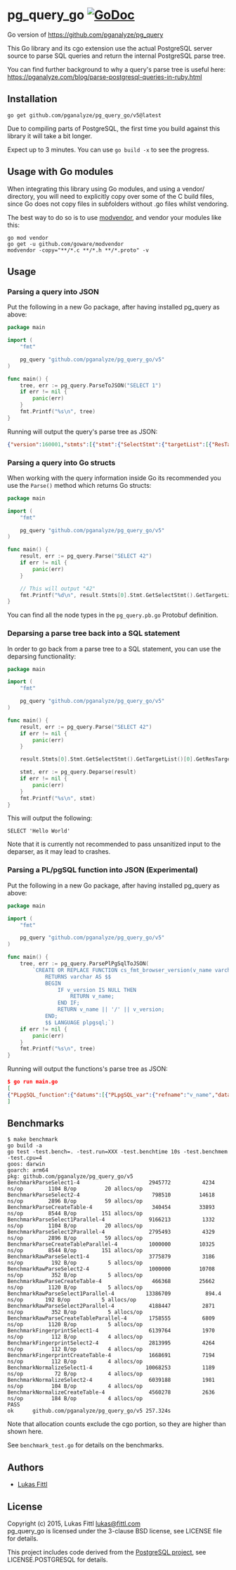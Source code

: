 # pg_query_go [![GoDoc](https://godoc.org/github.com/pganalyze/pg_query_go/v5?status.svg)](https://godoc.org/github.com/pganalyze/pg_query_go/v5)

Go version of https://github.com/pganalyze/pg_query

This Go library and its cgo extension use the actual PostgreSQL server source to parse SQL queries and return the internal PostgreSQL parse tree.

You can find further background to why a query's parse tree is useful here: https://pganalyze.com/blog/parse-postgresql-queries-in-ruby.html


## Installation

```
go get github.com/pganalyze/pg_query_go/v5@latest
```

Due to compiling parts of PostgreSQL, the first time you build against this library it will take a bit longer.

Expect up to 3 minutes. You can use `go build -x` to see the progress.

## Usage with Go modules

When integrating this library using Go modules, and using a vendor/ directory,
you will need to explicitly copy over some of the C build files, since Go does
not copy files in subfolders without .go files whilst vendoring.

The best way to do so is to use [modvendor](https://github.com/goware/modvendor),
and vendor your modules like this:

```
go mod vendor
go get -u github.com/goware/modvendor
modvendor -copy="**/*.c **/*.h **/*.proto" -v
```

## Usage

### Parsing a query into JSON

Put the following in a new Go package, after having installed pg_query as above:

```go
package main

import (
	"fmt"

	pg_query "github.com/pganalyze/pg_query_go/v5"
)

func main() {
	tree, err := pg_query.ParseToJSON("SELECT 1")
	if err != nil {
		panic(err)
	}
	fmt.Printf("%s\n", tree)
}
```

Running will output the query's parse tree as JSON:

```json
{"version":160001,"stmts":[{"stmt":{"SelectStmt":{"targetList":[{"ResTarget":{"val":{"A_Const":{"ival":{"ival":1},"location":7}},"location":7}}],"limitOption":"LIMIT_OPTION_DEFAULT","op":"SETOP_NONE"}}}]}
```

### Parsing a query into Go structs

When working with the query information inside Go its recommended you use the `Parse()` method which returns Go structs:

```go
package main

import (
	"fmt"

	pg_query "github.com/pganalyze/pg_query_go/v5"
)

func main() {
	result, err := pg_query.Parse("SELECT 42")
	if err != nil {
		panic(err)
	}

	// This will output "42"
	fmt.Printf("%d\n", result.Stmts[0].Stmt.GetSelectStmt().GetTargetList()[0].GetResTarget().GetVal().GetAConst().GetIval().Ival)
}
```

You can find all the node types in the `pg_query.pb.go` Protobuf definition.

### Deparsing a parse tree back into a SQL statement

In order to go back from a parse tree to a SQL statement, you can use the deparsing functionality:

```go
package main

import (
	"fmt"

	pg_query "github.com/pganalyze/pg_query_go/v5"
)

func main() {
	result, err := pg_query.Parse("SELECT 42")
	if err != nil {
		panic(err)
	}

	result.Stmts[0].Stmt.GetSelectStmt().GetTargetList()[0].GetResTarget().Val = pg_query.MakeAConstStrNode("Hello World", -1)

	stmt, err := pg_query.Deparse(result)
	if err != nil {
		panic(err)
	}
	fmt.Printf("%s\n", stmt)
}
```

This will output the following:

```
SELECT 'Hello World'
```

Note that it is currently not recommended to pass unsanitized input to the deparser, as it may lead to crashes.

### Parsing a PL/pgSQL function into JSON (Experimental)

Put the following in a new Go package, after having installed pg_query as above:

```go
package main

import (
	"fmt"

	pg_query "github.com/pganalyze/pg_query_go/v5"
)

func main() {
	tree, err := pg_query.ParsePlPgSqlToJSON(
		`CREATE OR REPLACE FUNCTION cs_fmt_browser_version(v_name varchar, v_version varchar)
  			RETURNS varchar AS $$
  			BEGIN
  			    IF v_version IS NULL THEN
  			        RETURN v_name;
  			    END IF;
  			    RETURN v_name || '/' || v_version;
  			END;
  			$$ LANGUAGE plpgsql;`)
	if err != nil {
		panic(err)
	}
	fmt.Printf("%s\n", tree)
}
```

Running will output the functions's parse tree as JSON:

```json
$ go run main.go
[
{"PLpgSQL_function":{"datums":[{"PLpgSQL_var":{"refname":"v_name","datatype":{"PLpgSQL_type":{"typname":"UNKNOWN"}}}},{"PLpgSQL_var":{"refname":"v_version","datatype":{"PLpgSQL_type":{"typname":"UNKNOWN"}}}},{"PLpgSQL_var":{"refname":"found","datatype":{"PLpgSQL_type":{"typname":"UNKNOWN"}}}}],"action":{"PLpgSQL_stmt_block":{"lineno":2,"body":[{"PLpgSQL_stmt_if":{"lineno":3,"cond":{"PLpgSQL_expr":{"query":"v_version IS NULL"}},"then_body":[{"PLpgSQL_stmt_return":{"lineno":4,"expr":{"PLpgSQL_expr":{"query":"v_name"}}}}]}},{"PLpgSQL_stmt_return":{"lineno":6,"expr":{"PLpgSQL_expr":{"query":"v_name || '/' || v_version"}}}}]}}}}
]
```

## Benchmarks

```
$ make benchmark
go build -a
go test -test.bench=. -test.run=XXX -test.benchtime 10s -test.benchmem -test.cpu=4
goos: darwin
goarch: arm64
pkg: github.com/pganalyze/pg_query_go/v5
BenchmarkParseSelect1-4                  	 2945772	      4234 ns/op	    1104 B/op	      20 allocs/op
BenchmarkParseSelect2-4                  	  798510	     14618 ns/op	    2896 B/op	      59 allocs/op
BenchmarkParseCreateTable-4              	  340454	     33893 ns/op	    8544 B/op	     151 allocs/op
BenchmarkParseSelect1Parallel-4          	 9166213	      1332 ns/op	    1104 B/op	      20 allocs/op
BenchmarkParseSelect2Parallel-4          	 2795493	      4329 ns/op	    2896 B/op	      59 allocs/op
BenchmarkParseCreateTableParallel-4      	 1000000	     10325 ns/op	    8544 B/op	     151 allocs/op
BenchmarkRawParseSelect1-4               	 3775879	      3186 ns/op	     192 B/op	       5 allocs/op
BenchmarkRawParseSelect2-4               	 1000000	     10708 ns/op	     352 B/op	       5 allocs/op
BenchmarkRawParseCreateTable-4           	  466368	     25662 ns/op	    1120 B/op	       5 allocs/op
BenchmarkRawParseSelect1Parallel-4       	13386709	       894.4 ns/op	     192 B/op	       5 allocs/op
BenchmarkRawParseSelect2Parallel-4       	 4188447	      2871 ns/op	     352 B/op	       5 allocs/op
BenchmarkRawParseCreateTableParallel-4   	 1758555	      6809 ns/op	    1120 B/op	       5 allocs/op
BenchmarkFingerprintSelect1-4            	 6139764	      1970 ns/op	     112 B/op	       4 allocs/op
BenchmarkFingerprintSelect2-4            	 2813995	      4264 ns/op	     112 B/op	       4 allocs/op
BenchmarkFingerprintCreateTable-4        	 1668691	      7194 ns/op	     112 B/op	       4 allocs/op
BenchmarkNormalizeSelect1-4              	10068253	      1189 ns/op	      72 B/op	       4 allocs/op
BenchmarkNormalizeSelect2-4              	 6039188	      1981 ns/op	     104 B/op	       4 allocs/op
BenchmarkNormalizeCreateTable-4          	 4560278	      2636 ns/op	     184 B/op	       4 allocs/op
PASS
ok  	github.com/pganalyze/pg_query_go/v5	257.324s
```

Note that allocation counts exclude the cgo portion, so they are higher than shown here.

See `benchmark_test.go` for details on the benchmarks.


## Authors

- [Lukas Fittl](mailto:lukas@fittl.com)


## License

Copyright (c) 2015, Lukas Fittl <lukas@fittl.com><br>
pg_query_go is licensed under the 3-clause BSD license, see LICENSE file for details.

This project includes code derived from the [PostgreSQL project](http://www.postgresql.org/),
see LICENSE.POSTGRESQL for details.
